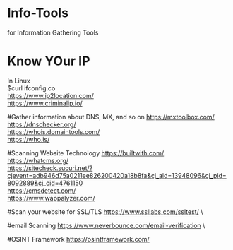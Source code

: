 # Info-Tools
for Information Gathering Tools

# Know YOur IP
In Linux \
$curl ifconfig.co \
https://www.ip2location.com/ \
https://www.criminalip.io/

#Gather information about DNS, MX, and so on
https://mxtoolbox.com/ \
https://dnschecker.org/ \
https://whois.domaintools.com/ \
https://who.is/

#Scanning Website Technology
https://builtwith.com/ \
https://whatcms.org/ \
https://sitecheck.sucuri.net/?cjevent=adb946d75a0211ee826200420a18b8fa&cj_aid=13948096&cj_pid=8092889&cj_cid=4761150 \
https://cmsdetect.com/ \
https://www.wappalyzer.com/

#Scan your website for SSL/TLS
https://www.ssllabs.com/ssltest/ \

#email Scanning
https://www.neverbounce.com/email-verification \

#OSINT Framework
https://osintframework.com/
